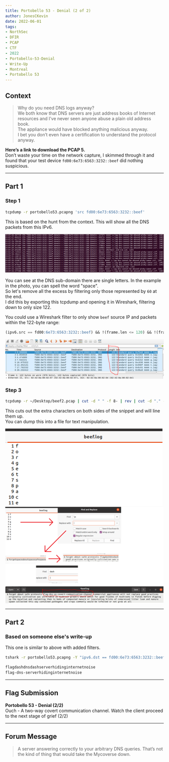 ```yaml
---
title: Portobello 53 - Denial (2 of 2)
author: JonesCKevin
date: 2022-06-01
tags:
- NorthSec
- DFIR
- PCAP
- CTF
- 2022
- Portobello-53-Denial
- Write-Up
- Montreal
- Portobello 53
---
```


## Context

> Why do you need DNS logs anyway?  
> We both know that DNS servers are just address books of Internet resources and I’ve never seen anyone abuse a plain old address book.  
> The appliance would have blocked anything malicious anyway.  
> I bet you don’t even have a certification to understand the protocol anyway.

**Here’s a link to download the PCAP 5.**  
Don’t waste your time on the network capture, I skimmed through it and found that your test device `fd00:6e73:6563:3232::beef` did nothing suspicious.

---

## Part 1

### Step 1

```bash
tcpdump -r portobello53.pcapng 'src fd00:6e73:6563:3232::beef'
```

This is based on the hunt from the context. This will show all the DNS packets from this IPv6.

![DNS Packet Example](1.png)

You can see at the DNS sub-domain there are single letters. In the example in the photo, you can spell the word "space".  
So let's remove all the excess by filtering only those represented by `60` at the end.  
I did this by exporting this tcpdump and opening it in Wireshark, filtering down to only size 122.

You could use a Wireshark filter to only show `beef` source IP and packets within the 122-byte range:

```sql
(ipv6.src == fd00:6e73:6563:3232::beef) && !(frame.len <= 120) && !(frame.len >= 123)
```

![Wireshark Filtered](2.png)

### Step 3

```bash
tcpdump -r ~/Desktop/beef2.pcap | cut -d " " -f 8- | rev | cut -d "." -f 4-
```

This cuts out the extra characters on both sides of the snippet and will line them up.  
You can dump this into a file for text manipulation.

![Text Extraction Step 1](3.png)  
![Text Extraction Step 2](4.png)

---

## Part 2

### Based on someone else's write-up

This one is similar to above with added filters.

```bash
tshark -r portobello53.pcapng -Y "ipv6.dst == fd00:6e73:6563:3232::beef" | grep pinky | grep -v "No such" | awk '{print $13}' | cut -d. -f1 | tr -d '\n'
```

```txt
flagdashdnsdashserverhidinginternetnoise
flag-dns-serverhidinginternetnoise
```

---

## Flag Submission

**Portobello 53 - Denial (2/2)**  
Ouch - A two-way covert communication channel. Watch the client proceed to the next stage of grief (2/2)

---

## Forum Message

> A server answering correctly to your arbitrary DNS queries. That’s not the kind of thing that would take the Mycoverse down.
